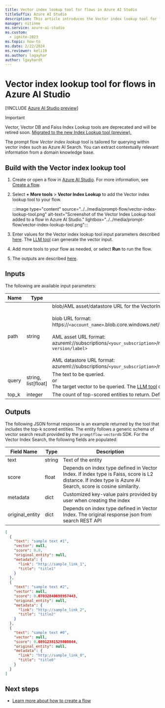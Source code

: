 ```yaml
---
title: Vector index lookup tool for flows in Azure AI Studio
titleSuffix: Azure AI Studio
description: This article introduces the Vector index lookup tool for flows in Azure AI Studio.
manager: nitinme
ms.service: azure-ai-studio
ms.custom:
  - ignite-2023
ms.topic: how-to
ms.date: 2/22/2024
ms.reviewer: keli19
ms.author: lagayhar
author: lgayhardt
---
```


# Vector index lookup tool for flows in Azure AI Studio

[!INCLUDE [Azure AI Studio preview](../../includes/preview-ai-studio.md)]

> [!IMPORTANT]
> Vector, Vector DB and Faiss Index Lookup tools are deprecated and will be retired soon. [Migrated to the new Index Lookup tool (preview).](index-lookup-tool.md#how-to-migrate-from-legacy-tools-to-the-index-lookup-tool)

The prompt flow *Vector index lookup* tool is tailored for querying within vector index such as Azure AI Search. You can extract contextually relevant information from a domain knowledge base.

## Build with the Vector index lookup tool

1. Create or open a flow in [Azure AI Studio](https://ai.azure.com). For more information, see [Create a flow](../flow-develop.md).
1. Select **+ More tools** > **Vector Index Lookup** to add the Vector index lookup tool to your flow.

    :::image type="content" source="../../media/prompt-flow/vector-index-lookup-tool.png" alt-text="Screenshot of the Vector Index Lookup tool added to a flow in Azure AI Studio." lightbox="../../media/prompt-flow/vector-index-lookup-tool.png":::

1. Enter values for the Vector index lookup tool input parameters described [here](#inputs). The [LLM tool](llm-tool.md) can generate the vector input.
1. Add more tools to your flow as needed, or select **Run** to run the flow.
1. The outputs are described [here](#outputs).


## Inputs

The following are available input parameters:

| Name | Type | Description | Required |
| ---- | ---- | ----------- | -------- |
| path | string | blob/AML asset/datastore URL for the VectorIndex.<br><br>blob URL format:<br>https://`<account_name>`.blob.core.windows.net/`<container_name>`/`<path_and_folder_name>`.<br><br>AML asset URL format:<br>azureml://subscriptions/`<your_subscription>`/resourcegroups/`<your_resource_group>>`/workspaces/`<your_workspace>`/data/`<asset_name and optional version/label>`<br><br>AML datastore URL format:<br>azureml://subscriptions/`<your_subscription>`/resourcegroups/`<your_resource_group>`/workspaces/`<your_workspace>`/datastores/`<your_datastore>`/paths/`<data_path>` | Yes |
| query | string, list[float] | The text to be queried.<br>or<br>The target vector to be queried. The [LLM tool](llm-tool.md) can generate the vector input. | Yes |
| top_k | integer | The count of top-scored entities to return. Default value is 3. | No |

## Outputs

The following JSON format response is an example returned by the tool that includes the top-k scored entities. The entity follows a generic schema of vector search result provided by the `promptflow-vectordb` SDK. For the Vector Index Search, the following fields are populated:

| Field Name | Type | Description |
| ---- | ---- | ----------- |
| text | string | Text of the entity |
| score | float | Depends on index type defined in Vector Index. If index type is Faiss, score is L2 distance. If index type is Azure AI Search, score is cosine similarity. |
| metadata | dict | Customized key-value pairs provided by user when creating the index |
| original_entity | dict | Depends on index type defined in Vector Index. The original response json from search REST API|

  
```json
[
  {
    "text": "sample text #1",
    "vector": null,
    "score": 0.0,
    "original_entity": null,
    "metadata": {
      "link": "http://sample_link_1",
      "title": "title1"
    }
  },
  {
    "text": "sample text #2",
    "vector": null,
    "score": 0.07032840698957443,
    "original_entity": null,
    "metadata": {
      "link": "http://sample_link_2",
      "title": "title2"
    }
  },
  {
    "text": "sample text #0",
    "vector": null,
    "score": 0.08912381529808044,
    "original_entity": null,
    "metadata": {
      "link": "http://sample_link_0",
      "title": "title0"
    }
  }
]
```


## Next steps

- [Learn more about how to create a flow](../flow-develop.md)

